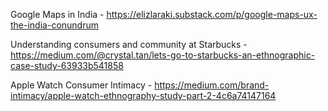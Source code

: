 

Google Maps in India - https://elizlaraki.substack.com/p/google-maps-ux-the-india-conundrum

Understanding consumers and community at Starbucks - https://medium.com/@crystal.tan/lets-go-to-starbucks-an-ethnographic-case-study-63933b541858

Apple Watch Consumer Intimacy - https://medium.com/brand-intimacy/apple-watch-ethnography-study-part-2-4c6a74147164



